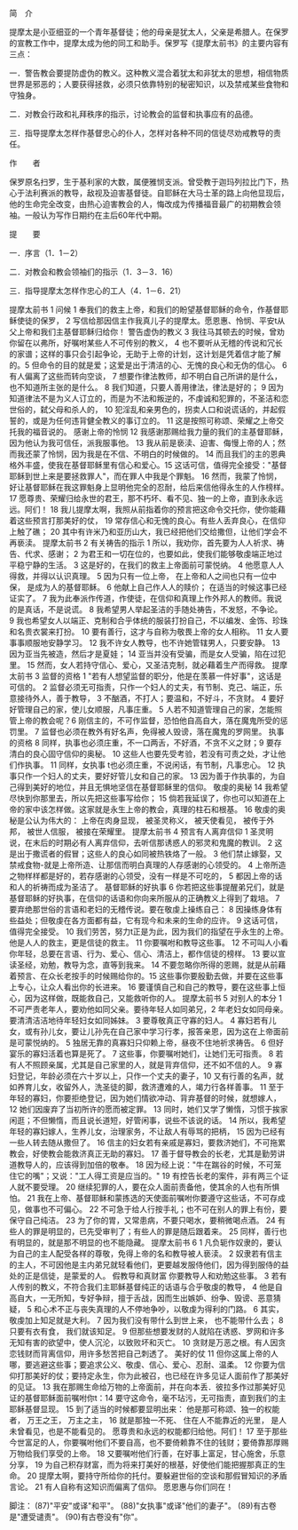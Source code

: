 简　介

提摩太是小亚细亚的一个青年基督徒；他的母亲是犹太人，父亲是希腊人。在保罗的宣教工作中，提摩太成为他的同工和助手。保罗写《提摩太前书》的主要内容有三点：

一．警告教会要提防虚伪的教义。这种教义混合着犹太和非犹太的思想，相信物质世界是邪恶的；人要获得拯救，必须只依靠特别的秘密知识，以及禁戒某些食物和守独身。

二．对教会行政和礼拜秩序的指示，讨论教会的监督和执事应有的品德。

三．指导提摩太怎样作基督忠心的仆人，怎样对各种不同的信徒尽劝戒教导的责任。

作　　者

保罗原名扫罗，生于基利家的大数，属便雅悯支派。曾受教于迦玛列拉比门下，热心于法利赛派的教导，敌视及迫害基督徒。自耶稣在大马士革的路上向他显现后，他的生命完全改变，由热心迫害教会的人，悔改成为传播福音最广的初期教会领袖。一般认为写作日期约在主后60年代中期。

提　　要

一．序言（1．1－2）

二．对教会和教会领袖们的指示（1．3－3．16）

三．指导提摩太怎样作忠心的工人（4．1－6．21）

提摩太前书 1
问候
1 奉我们的救主上帝，和我们的盼望基督耶稣的命令，作基督耶稣使徒的保罗， 2 写信给那因信主作我真儿子的提摩太。愿恩惠、怜悯、平安t从父上帝和我们主基督耶稣归给你！
警告虚伪的教义
3 我往马其顿去的时候，曾劝你留在以弗所，好嘱咐某些人不可传别的教义， 4 也不要听从无稽的传说和冗长的家谱；这样的事只会引起争论，无助于上帝的计划，这计划是凭着信才能了解的。5 但命令的目的就是爱；这爱是出于清洁的心、无愧的良心和无伪的信心。 6 有人偏离了这些而转向空谈， 7 想要作律法教师，却不明白自己所讲的是什么，也不知道所主张的是什么。
8 我们知道，只要人善用律法，律法是好的； 9 因为知道律法不是为义人订立的，而是为不法和叛逆的，不虔诚和犯罪的，不圣洁和恋世俗的，弑父母和杀人的， 10 犯淫乱和亲男色的，拐卖人口和说谎话的，并起假誓的，或是为任何违背健全教义的事订立的。 11 这是按照可称颂、荣耀之上帝交托我的福音说的。
感谢上帝的怜悯
12 我感谢那赐给我力量的我们的主基督耶稣，因为他认为我可信任，派我服事他。 13 我从前是亵渎、迫害、侮慢上帝的人；然而我还蒙了怜悯，因为我是在不信、不明白的时候做的。 14 而且我们的主的恩典格外丰盛，使我在基督耶稣里有信心和爱心。15 这话可信，值得完全接受："基督耶稣到世上来是要拯救罪人"，而在罪人中我是个罪魁。 16 然而，我蒙了怜悯，好让基督耶稣在我这罪魁身上显明他完全的忍耐，给后来信他得永生的人作榜样。 17 愿尊贵、荣耀归给永世的君王，那不朽坏、看不见、独一的上帝，直到永永远远。阿们！
18 我儿提摩太啊，我照从前指着你的预言把这命令交托你，使你能藉着这些预言打那美好的仗， 19 常存信心和无愧的良心。有些人丢弃良心，在信仰上触了礁； 20 其中有许米乃和亚历山大，我已经把他们交给撒但，让他们学会不再亵渎。
提摩太前书 2
有关祷告的指示
1 所以，我劝你，首先要为人人祈求、祷告、代求、感谢； 2 为君王和一切在位的，也要如此，使我们能够敬虔端正地过平稳宁静的生活。 3 这是好的，在我们的救主上帝面前可蒙悦纳。 4 他愿意人人得救，并得以认识真理。
5 因为只有一位上帝， 在上帝和人之间也只有一位中保， 是成为人的基督耶稣。
6 他献上自己作人人的赎价； 在适当的时候这事已经证实了。
7 我为此奉派作传道，作使徒，在信仰和真理上作外邦人的教师。我说的是真话，不是说谎。
8 我希望男人举起圣洁的手随处祷告，不发怒，不争论。 9 我也希望女人以端正、克制和合乎体统的服装打扮自己，不以编发、金饰、珍珠和名贵衣裳来打扮。 10 要有善行，这才与自称为敬畏上帝的女人相称。 11 女人要事事顺服地安静学习。 12 我不许女人教导，也不许她管辖男人，只要安静。 13 因为亚当先被造，然后才是夏娃； 14 亚当并没有受骗，而是女人受骗，陷在过犯里。 15 然而，女人若持守信心、爱心，又圣洁克制，就必藉着生产而得救。
提摩太前书 3
监督的资格
1 "若有人想望监督的职分，他是在羡慕一件好事"，这话是可信的。 2 监督必须无可指责，只作一个妇人的丈夫，有节制、克己、端正，乐意接待外人，善于教导， 3 不酗酒，不打人；要温和，不好斗，不贪财。 4 要好好管理自己的家，使儿女顺服，凡事庄重。 5 人若不知道管理自己的家，怎能照管上帝的教会呢？6 刚信主的，不可作监督，恐怕他自高自大，落在魔鬼所受的惩罚里。 7 监督也必须在教外有好名声，免得被人毁谤，落在魔鬼的罗网里。
执事的资格
8 同样，执事也必须庄重，不一口两舌，不好酒，不贪不义之财；9 要存清白的良心固守信仰的奥秘。 10 这些人也要先受考验，若没有可责之处，才让他们作执事。 11 同样，女执事 t也必须庄重，不说闲话，有节制，凡事忠心。 12 执事只作一个妇人的丈夫，要好好管儿女和自己的家。 13 因为善于作执事的，为自己得到美好的地位，并且无惧地坚信在基督耶稣里的信仰。
敬虔的奥秘
14 我希望尽快到你那里去，所以先把这些事写给你； 15 倘若我延误了，你也可以知道在上帝的家中该怎样做。这家就是永生上帝的教会，真理的柱石和根基。 16 敬虔的奥秘是公认为伟大的： 上帝在肉身显现， 被圣灵称义， 被天使看见， 被传于外邦， 被世人信服， 被接在荣耀里。
提摩太前书 4
预言有人离弃信仰
1 圣灵明说，在末后的时期必有人离弃信仰，去听信那诱惑人的邪灵和鬼魔的教训。 2 这是出于撒谎者的假冒；这些人的良心如同被热铁烙了一般。 3 他们禁止嫁娶，又禁戒食物-就是上帝所造、让那信而明白真理的人存感谢的心领受的。 4 上帝所造之物样样都是好的，若存感谢的心领受，没有一样是不可吃的， 5 都因上帝的话和人的祈祷而成为圣洁了。
基督耶稣的好执事
6 你若把这些事提醒弟兄们，就是基督耶稣的好执事，在信仰的话语和你向来所服从的正确教义上得到了栽培。 7 要弃绝那世俗的言语和老妇的无稽传说。要在敬虔上操练自己： 8 因操练身体有些益处；但敬虔在各方面都有益，它有现今和未来的生命的应许。 9 这话可信，值得完全接受。 10 我们劳苦，努力t正是为此，因为我们的指望在乎永生的上帝。他是人人的救主，更是信徒的救主。
11 你要嘱咐和教导这些事。 12 不可叫人小看你年轻，总要在言语、行为、爱心、信心、清洁上，都作信徒的榜样。 13 要以宣读圣经，劝勉，教导为念，直等到我来。 14 不要忽略你所得的恩赐，就是从前藉着预言、在众长老按手的时候赐给你的。15 这些事你要殷勤去做，并要在这些事上专心，让众人看出你的长进来。 16 要谨慎自己和自己的教导，要在这些事上恒心，因为这样做，既能救自己，又能救听你的人。
提摩太前书 5
对别人的本分
1 不可严责老年人，要劝他如同父亲。要待年轻人如同弟兄，2 年老妇女如同母亲。要清清洁洁地待年轻妇女如同姊妹。
3 要尊敬真正守寡的妇人。 4 寡妇若有儿女，或有孙儿女，要让儿孙先在自己家中学习行孝，报答亲恩，因为这在上帝面前是可蒙悦纳的。 5 独居无靠的真寡妇只仰赖上帝，昼夜不住地祈求祷告。 6 但好宴乐的寡妇活着也算是死了。 7 这些事，你要嘱咐她们，让她们无可指责。 8 若有人不照顾亲属，尤其是自己家里的人，就是背弃信仰，还不如不信的人。
9 寡妇登记，年龄必须在六十岁以上，只作一个丈夫的妻子，10 又有行善的名声，就如养育儿女，收留外人，洗圣徒的脚，救济遭难的人，竭力行各样善事。 11 至于年轻的寡妇，你要拒绝登记，因为她们情欲冲动、背弃基督的时候，就想嫁人， 12 她们因废弃了当初所许的愿而被定罪。 13 同时，她们又学了懒惰，习惯于挨家闲逛；不但懒惰，而且说长道短，好管闲事，说些不该说的话。
14 所以，我希望年轻的寡妇嫁人，生养儿女，治理家务，不让敌人有辱骂的把柄， 15 因为已经有一些人转去随从撒但了。 16 信主的妇女若有亲戚是寡妇，要救济她们，不可拖累教会，好使教会能救济真正无助的寡妇。
17 善于督导教会的长老，尤其是勤劳讲道教导人的，应该得到加倍的敬奉。 18 因为经上说："牛在踹谷的时候，不可笼住它的嘴"；又说："工人得工资是应当的。" 19 有控告长老的案件，非有两三个证人就不要受理。 20 继续犯罪的人，要在众人面前责备他，使其余的人也有所惧怕。 21 我在上帝、基督耶稣和蒙拣选的天使面前嘱咐你要遵守这些话，不可存成见，做事也不可偏心。 22 不可急于给人行按手礼；也不可在别人的罪上有份，要保守自己纯洁。 23 为了你的胃，又常患病，不要只喝水，要稍微喝点酒。
24 有些人的罪是明显的，已先受审判了；有些人的罪是随后跟着来。 25 同样，善行也有明显的，就是那不明显的也不能隐藏。
提摩太前书 6
1 凡负轭作奴隶的，要认为自己的主人配受各样的尊敬，免得上帝的名和教导被人亵渎。 2 奴隶若有信主的主人，不可因他是主内弟兄就轻看他们，更要越发服侍他们，因为得到服侍的益处的正是信徒，是蒙爱的人。
假教导和真财富
你要教导人和劝勉这些事。
3 若有人传别的教义，不符合我们主耶稣基督纯正的话语与合乎敬虔的教导， 4 他是自高自大，一无所知，专好争辩，擅于舌战，因而生出嫉妒、纷争、毁谤、恶意猜疑， 5 和心术不正与丧失真理的人不停地争吵，以敬虔为得利的门路。 6 其实，敬虔加上知足就是大利。
7 因为我们没有带什么到世上来， 也不能带什么去；
8 只要有衣有食， 我们就该知足。
9 但那些想要发财的人就陷在诱惑、罗网和许多无知有害的欲望中，使人沉沦，以致败坏和灭亡。 10 贪财是万恶之根。有人因贪恋钱财而背离信仰，用许多愁苦把自己刺透了。
美好的仗
11 但你这属上帝的人哪，要逃避这些事；要追求公义、敬虔、信心、爱心、忍耐、温柔。 12 你要为信仰打那美好的仗；要持定永生，你为此被召，也已经在许多见证人面前作了那美好的见证。 13 我在那赐生命给万物的上帝面前，并在向本丢．彼拉多作过那美好见证的基督耶稣面前嘱咐你t：14 要守这命令，毫不玷污，无可指责，直到我们的主耶稣基督显现。 15 到了适当的时候都要显明出来： 他是那可称颂、独一的权能者， 万王之王， 万主之主，
16 就是那独一不死、 住在人不能靠近的光里， 是人未曾看见，也是不能看见的。 愿尊贵和永远的权能都归给他。阿们！
17 至于那些今世富足的人，你要嘱咐他们不要自高，也不要倚赖靠不住的钱财；要倚靠那厚赐万物给我们享受的上帝。 18 又要嘱咐他们行善，在好事上富足，甘心施舍，乐意分享， 19 为自己积存财富，而为将来打美好的根基，好使他们能把握那真正的生命。
20  提摩太啊，要持守所给你的托付。要躲避世俗的空谈和那假冒知识的矛盾言论。 21 有人自称有这知识而偏离了信仰。 愿恩惠与你们同在！

脚注：
(87)"平安"或译"和平"。
(88)"女执事"或译"他们的妻子"。
(89)有古卷是"遭受谴责"。
(90)有古卷没有"你"。
